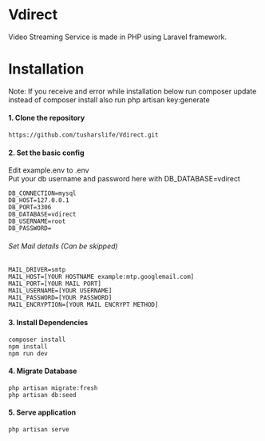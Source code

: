 # Vdirect
Video Streaming Service is made in PHP using Laravel framework.

# Installation

Note: If you receive and error while installation below
run composer update instead of composer install also run php artisan key:generate

#### 1. Clone the repository 
    https://github.com/tusharslife/Vdirect.git
    
#### 2. Set the basic config
Edit example.env to .env <br />
Put your db username and password here with DB_DATABASE=vdirect <br />

    DB_CONNECTION=mysql
    DB_HOST=127.0.0.1
    DB_PORT=3306
    DB_DATABASE=vdirect
    DB_USERNAME=root
    DB_PASSWORD=
    
###### Set Mail details (Can be skipped)
    MAIL_DRIVER=smtp
    MAIL_HOST=[YOUR HOSTNAME example:mtp.googlemail.com]
    MAIL_PORT=[YOUR MAIL PORT]
    MAIL_USERNAME=[YOUR USERNAME]
    MAIL_PASSWORD=[YOUR PASSWORD]
    MAIL_ENCRYPTION=[YOUR MAIL ENCRYPT METHOD]

#### 3. Install Dependencies
    composer install
    npm install
    npm run dev                

#### 4. Migrate Database
    php artisan migrate:fresh
    php artisan db:seed

#### 5. Serve application
    php artisan serve
